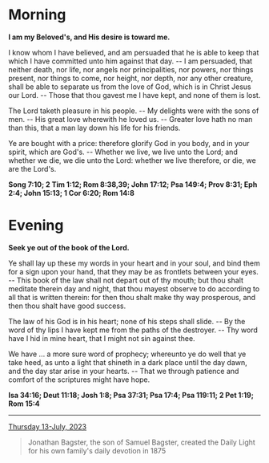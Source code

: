 # Morning

**I am my Beloved's, and His desire is toward me.**
 
I know whom I have believed, and am persuaded that he is able to keep that which I have committed unto him against that day. -- I am persuaded, that neither death, nor life, nor angels nor principalities, nor powers, nor things present, nor things to come, nor height, nor depth, nor any other creature, shall be able to separate us from the love of God, which is in Christ Jesus our Lord. -- Those that thou gavest me I have kept, and none of them is lost.
 
The Lord taketh pleasure in his people. -- My delights were with the sons of men. -- His great love wherewith he loved us. -- Greater love hath no man than this, that a man lay down his life for his friends.
 
Ye are bought with a price: therefore glorify God in you body, and in your spirit, which are God's. -- Whether we live, we live unto the Lord; and whether we die, we die unto the Lord: whether we live therefore, or die, we are the Lord's.  

**Song 7:10; 2 Tim 1:12; Rom 8:38,39; John 17:12; Psa 149:4; Prov 8:31; Eph 2:4; John 15:13; 1 Cor 6:20; Rom 14:8**

# Evening

**Seek ye out of the book of the Lord.**
 
Ye shall lay up these my words in your heart and in your soul, and bind them for a sign upon your hand, that they may be as frontlets between your eyes. -- This book of the law shall not depart out of thy mouth; but thou shalt meditate therein day and night, that thou mayest observe to do according to all that is written therein: for then thou shalt make thy way prosperous, and then thou shalt have good success.
 
The law of his God is in his heart; none of his steps shall slide. -- By the word of thy lips I have kept me from the paths of the destroyer. -- Thy word have I hid in mine heart, that I might not sin against thee.
 
We have ... a more sure word of prophecy; whereunto ye do well that ye take heed, as unto a light that shineth in a dark place until the day dawn, and the day star arise in your hearts. -- That we through patience and comfort of the scriptures might have hope.  

**Isa 34:16; Deut 11:18; Josh 1:8; Psa 37:31; Psa 17:4; Psa 119:11; 2 Pet 1:19; Rom 15:4**

---

[Thursday 13-July, 2023](https://t.me/s/daily_light)

> Jonathan Bagster, the son of Samuel Bagster, created the Daily Light for his own family's daily devotion in 1875

